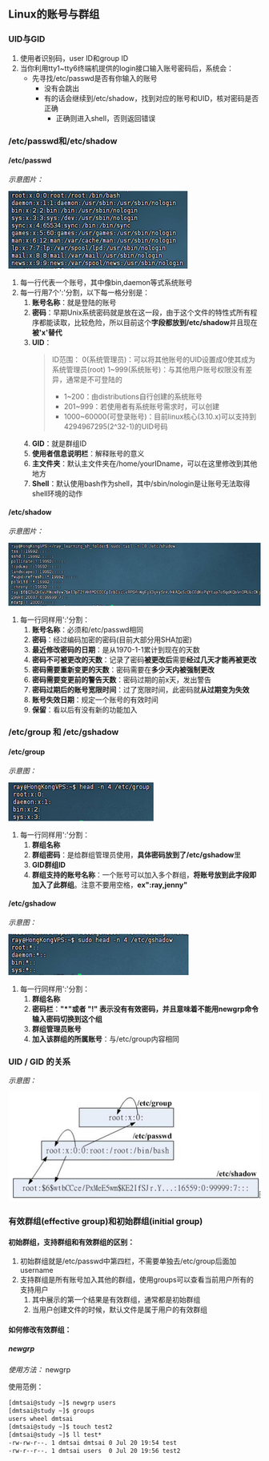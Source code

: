 ## Linux的账号与群组
### UID与GID
1. 使用者识别码，user ID和group ID
2. 当你利用tty1~tty6终端机提供的login接口输入账号密码后，系统会：
    - 先寻找/etc/passwd是否有你输入的账号
        - 没有会跳出
        - 有的话会继续到/etc/shadow，找到对应的账号和UID，核对密码是否正确
            - 正确则进入shell，否则返回错误

### /etc/passwd和/etc/shadow
#### /etc/passwd
*示意图片：*

![0](/img/15Chapter/Capture.PNG)

1. 每一行代表一个账号，其中像bin,daemon等式系统账号
2. 每一行用7个':'分割，以下每一格分别是：
    1. **账号名称**：就是登陆的账号
    2. **密码**：早期Unix系统密码就是放在这一段，由于这个文件的特性式所有程序都能读取，比较危险，所以目前这个**字段都放到/etc/shadow**并且现在**被'x'替代**
    3. **UID**：
        > ID范围：
        > 0(系统管理员)：可以将其他账号的UID设置成0使其成为系统管理员(root)
        > 1~999(系统账号)：与其他用户账号权限没有差异，通常是不可登陆的
        > - 1~200：由distributions自行创建的系统账号
        > - 201~999：若使用者有系统账号需求时，可以创建
        > - 1000~60000(可登录账号)：目前linux核心(3.10.x)可以支持到4294967295(2^32-1)的UID号码
    4. **GID**：就是群组ID
    5. **使用者信息说明栏**：解释账号的意义
    6. **主文件夹**：默认主文件夹在/home/yourIDname，可以在这里修改到其他地方
    7. **Shell**：默认使用bash作为shell，其中/sbin/nologin是让账号无法取得shell环境的动作

#### /etc/shadow
*示意图片：*

![0](/img/15Chapter/Capture1.PNG)

1. 每一行同样用':'分割：
    1. **账号名称**：必须和/etc/passwd相同
    2. **密码**：经过编码加密的密码(目前大部分用SHA加密)
    3. **最近修改密码的日期**：是从1970-1-1累计到现在的天数
    4. **密码不可被更改的天数**：记录了密码**被更改后**需要**经过几天才能再被更改**
    5. **密码需要重新变更的天数**：密码需要在**多少天内被强制更改**
    6. **密码需要变更前的警告天数**：密码过期的前x天，发出警告
    7. **密码过期后的账号宽限时间**：过了宽限时间，此密码就**从过期变为失效**
    8. **账号失效日期**：规定一个账号的有效时间
    9. **保留**：看以后有没有新的功能加入


### /etc/group 和 /etc/gshadow

#### /etc/group

*示意图：*

![0](/img/15Chapter/Capture2.PNG)

1. 每一行同样用':'分割：
    1. **群组名称**
    2. **群组密码**：是给群组管理员使用，**具体密码放到了/etc/gshadow**里
    3. **GID群组ID**
    4. **群组支持的账号名称**：一个账号可以加入多个群组，**将账号放到此字段即加入了此群组**。注意不要用空格，**ex":ray,jenny"**       

#### /etc/gshadow

*示意图：*

![0](/img/15Chapter/Capture4.PNG)

1. 每一行同样用':'分割：
    1. **群组名称**
    2. **密码栏**：**"*"**或者 **"!"** 表示没有有效密码，并且意味着**不能用newgrp命令输入密码切换到这个组**
    3. **群组管理员账号**
    4. **加入该群组的所属账号**：与/etc/group内容相同
### UID / GID 的关系

*示意图：*

![0](/img/15Chapter/Capture3.PNG)


### 有效群组(effective group)和初始群组(initial group)
#### 初始群组，支持群组和有效群组的区别：
1. 初始群组就是/etc/passwd中第四栏，不需要单独去/etc/group后面加username
2. 支持群组是所有账号加入其他的群组，使用groups可以查看当前用户所有的支持用户
    1. 其中展示的第一个结果是有效群组，通常都是初始群组
    2. 当用户创建文件的时候，默认文件是属于用户的有效群组

#### 如何修改有效群组：
##### newgrp
*使用方法：*
newgrp <group name>

使用范例：
```Shell
[dmtsai@study ~]$ newgrp users
[dmtsai@study ~]$ groups
users wheel dmtsai
[dmtsai@study ~]$ touch test2
[dmtsai@study ~]$ ll test*
-rw-rw-r--. 1 dmtsai dmtsai 0 Jul 20 19:54 test
-rw-r--r--. 1 dmtsai users  0 Jul 20 19:56 test2
```

